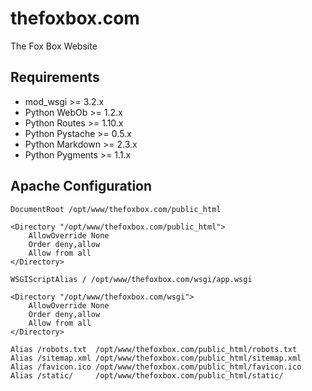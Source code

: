 thefoxbox.com
=============

The Fox Box Website

Requirements
------------

* mod\_wsgi       >= 3.2.x
* Python WebOb    >= 1.2.x
* Python Routes   >= 1.10.x
* Python Pystache >= 0.5.x
* Python Markdown >= 2.3.x
* Python Pygments >= 1.1.x

Apache Configuration
--------------------

    DocumentRoot /opt/www/thefoxbox.com/public_html

    <Directory "/opt/www/thefoxbox.com/public_html">
        AllowOverride None
        Order deny,allow
        Allow from all
    </Directory>

    WSGIScriptAlias / /opt/www/thefoxbox.com/wsgi/app.wsgi

    <Directory "/opt/www/thefoxbox.com/wsgi">
        AllowOverride None
        Order deny,allow
        Allow from all
    </Directory>

    Alias /robots.txt  /opt/www/thefoxbox.com/public_html/robots.txt
    Alias /sitemap.xml /opt/www/thefoxbox.com/public_html/sitemap.xml
    Alias /favicon.ico /opt/www/thefoxbox.com/public_html/favicon.ico
    Alias /static/     /opt/www/thefoxbox.com/public_html/static/
